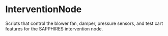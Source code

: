 # InterventionNode
Scripts that control the blower fan, damper, pressure sensors, and test cart features for the SAPPHIRES intervention node. 
